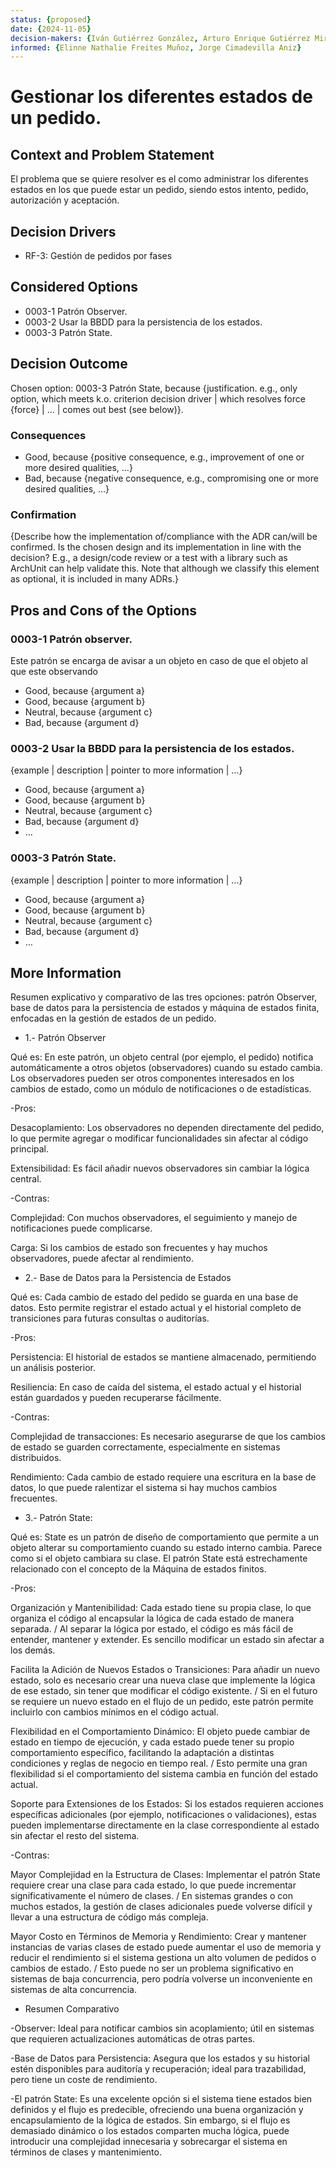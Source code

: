 ```yaml
---
status: {proposed}
date: {2024-11-05}
decision-makers: {Iván Gutiérrez González, Arturo Enrique Gutiérrez Mirandona}
informed: {Elinne Nathalie Freites Muñoz, Jorge Cimadevilla Aniz}
---
```


# Gestionar los diferentes estados de un pedido.

## Context and Problem Statement

El problema que se quiere resolver es el como administrar los diferentes estados en los que puede estar un pedido, siendo estos intento, pedido, autorización y aceptación.


## Decision Drivers

* RF-3: Gestión de pedidos por fases

## Considered Options

* 0003-1 Patrón Observer.
* 0003-2 Usar la BBDD para la persistencia de los estados.
* 0003-3 Patrón State.

## Decision Outcome

Chosen option: 0003-3 Patrón State, because {justification. e.g., only option, which meets k.o. criterion decision driver | which resolves force {force} | … | comes out best (see below)}.


### Consequences

* Good, because {positive consequence, e.g., improvement of one or more desired qualities, …}
* Bad, because {negative consequence, e.g., compromising one or more desired qualities, …}

### Confirmation

{Describe how the implementation of/compliance with the ADR can/will be confirmed. Is the chosen design and its implementation in line with the decision? E.g., a design/code review or a test with a library such as ArchUnit can help validate this. Note that although we classify this element as optional, it is included in many ADRs.}


## Pros and Cons of the Options

### 0003-1 Patrón observer.

Este patrón se encarga de avisar a un objeto en caso de que el objeto al que este observando 

* Good, because {argument a}
* Good, because {argument b}
* Neutral, because {argument c}
* Bad, because {argument d}

### 0003-2 Usar la BBDD para la persistencia de los estados.

{example | description | pointer to more information | …}

* Good, because {argument a}
* Good, because {argument b}
* Neutral, because {argument c}
* Bad, because {argument d}
* …

### 0003-3 Patrón State.

{example | description | pointer to more information | …}

* Good, because {argument a}
* Good, because {argument b}
* Neutral, because {argument c}
* Bad, because {argument d}
* …


<!--Chat gpt-->
## More Information

Resumen explicativo y comparativo de las tres opciones: patrón Observer, base de datos para la persistencia de estados y máquina de estados finita, enfocadas en la gestión de estados de un pedido.

* 1.- Patrón Observer

Qué es: En este patrón, un objeto central (por ejemplo, el pedido) notifica automáticamente a otros objetos (observadores) cuando su estado cambia. Los observadores pueden ser otros componentes interesados en los cambios de estado, como un módulo de notificaciones o de estadísticas.

-Pros:

Desacoplamiento: Los observadores no dependen directamente del pedido, lo que permite agregar o modificar funcionalidades sin afectar al código principal.

Extensibilidad: Es fácil añadir nuevos observadores sin cambiar la lógica central.

-Contras:

Complejidad: Con muchos observadores, el seguimiento y manejo de notificaciones puede complicarse.

Carga: Si los cambios de estado son frecuentes y hay muchos observadores, puede afectar al rendimiento.

* 2.- Base de Datos para la Persistencia de Estados

Qué es: Cada cambio de estado del pedido se guarda en una base de datos. Esto permite registrar el estado actual y el historial completo de transiciones para futuras consultas o auditorías.

-Pros:

Persistencia: El historial de estados se mantiene almacenado, permitiendo un análisis posterior.

Resiliencia: En caso de caída del sistema, el estado actual y el historial están guardados y pueden recuperarse fácilmente.

-Contras:

Complejidad de transacciones: Es necesario asegurarse de que los cambios de estado se guarden correctamente, especialmente en sistemas distribuidos.

Rendimiento: Cada cambio de estado requiere una escritura en la base de datos, lo que puede ralentizar el sistema si hay muchos cambios frecuentes.

* 3.- Patrón State:

Qué es: State es un patrón de diseño de comportamiento que permite a un objeto alterar su comportamiento cuando su estado interno cambia. Parece como si el objeto cambiara su clase. El patrón State está estrechamente relacionado con el concepto de la Máquina de estados finitos.

-Pros:

Organización y Mantenibilidad: Cada estado tiene su propia clase, lo que organiza el código al encapsular la lógica de cada estado de manera separada. / Al separar la lógica por estado, el código es más fácil de entender, mantener y extender. Es sencillo modificar un estado sin afectar a los demás.

Facilita la Adición de Nuevos Estados o Transiciones: Para añadir un nuevo estado, solo es necesario crear una nueva clase que implemente la lógica de ese estado, sin tener que modificar el código existente. / Si en el futuro se requiere un nuevo estado en el flujo de un pedido, este patrón permite incluirlo con cambios mínimos en el código actual.

Flexibilidad en el Comportamiento Dinámico: El objeto puede cambiar de estado en tiempo de ejecución, y cada estado puede tener su propio comportamiento específico, facilitando la adaptación a distintas condiciones y reglas de negocio en tiempo real. / Esto permite una gran flexibilidad si el comportamiento del sistema cambia en función del estado actual.

Soporte para Extensiones de los Estados: Si los estados requieren acciones específicas adicionales (por ejemplo, notificaciones o validaciones), estas pueden implementarse directamente en la clase correspondiente al estado sin afectar el resto del sistema.

-Contras:

Mayor Complejidad en la Estructura de Clases: Implementar el patrón State requiere crear una clase para cada estado, lo que puede incrementar significativamente el número de clases. / En sistemas grandes o con muchos estados, la gestión de clases adicionales puede volverse difícil y llevar a una estructura de código más compleja.

Mayor Costo en Términos de Memoria y Rendimiento: Crear y mantener instancias de varias clases de estado puede aumentar el uso de memoria y reducir el rendimiento si el sistema gestiona un alto volumen de pedidos o cambios de estado. / Esto puede no ser un problema significativo en sistemas de baja concurrencia, pero podría volverse un inconveniente en sistemas de alta concurrencia.

* Resumen Comparativo

-Observer: Ideal para notificar cambios sin acoplamiento; útil en sistemas que requieren actualizaciones automáticas de otras partes.

-Base de Datos para Persistencia: Asegura que los estados y su historial estén disponibles para auditoría y recuperación; ideal para trazabilidad, pero tiene un coste de rendimiento.

-El patrón State: Es una excelente opción si el sistema tiene estados bien definidos y el flujo es predecible, ofreciendo una buena organización y encapsulamiento de la lógica de estados. Sin embargo, si el flujo es demasiado dinámico o los estados comparten mucha lógica, puede introducir una complejidad innecesaria y sobrecargar el sistema en términos de clases y mantenimiento.